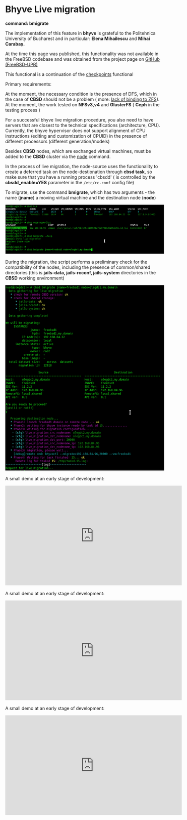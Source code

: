 # Bhyve Live migration

**command: bmigrate**

The implementation of this feature in **bhyve** is grateful to the Politehnica University of Bucharest and in particular: **Elena Mihailescu** and **Mihai Carabaș.**

At the time this page was published, this functionality was not available in the FreeBSD codebase and was obtained from the project page on [GitHub (FreeBSD-UPB)](https://github.com/FreeBSD-UPB)

This functional is a continuation of the [checkpoints](https://www.bsdstore.ru/en/12.0.x/wf_bcheckpoint_ssi.html) functional

Primary requirements:

At the moment, the necessary condition is the presence of DFS, which in the case of **CBSD** should not be a problem ( more: [lack of binding to ZFS](https://www.bsdstore.ru/en/articles/cbsd_with_dfs.html)). At the moment, the work tested on **NFSv3,v4** and **GlusterFS** ( **Ceph** in the testing process )

For a successful bhyve live migration procedure, you also need to have servers that are closest to the technical specifications (architecture, CPU). Currently, the bhyve hypervisor does not support alignment of CPU instructions (editing and customization of CPUID) in the presence of different processors (different generation/models)

Besides **CBSD** nodes, which are exchanged virtual machines, must be added to the **CBSD** cluster via the [node](https://www.bsdstore.ru/en/12.0.x/wf_node_add_ssi.html) command.

In the process of live migration, the node-source uses the functionality to create a deferred task on the node-destionation through **cbsd task**, so make sure that you have a running process 'cbsdd' ( is controlled by the **cbsdd_enable=YES** parameter in the `/etc/rc.conf` config file)

To migrate, use the command **bmigrate**, which has two arguments - the name (**jname**) a moving virtual machine and the destination node (**node**)


![](img/bmigration1.png)

During the migration, the script performs a preliminary check for the compatibility of the nodes, including the presence of common/shared directories (this is **jails-data, jails-rcconf, jails-system** directories in the **CBSD** working environment)

![](img/bmigration2.png)

A small demo at an early stage of development:

<iframe width="560" height="315" src="https://www.youtube.com/embed/-IYNSBhtJqw" frameborder="0" allow="accelerometer; autoplay; encrypted-media; gyroscope; picture-in-picture" allowfullscreen></iframe>

A small demo at an early stage of development:

<iframe width="560" height="315" src="https://www.youtube.com/embed/EyEtw8vEcxE" frameborder="0" allow="accelerometer; autoplay; encrypted-media; gyroscope; picture-in-picture" allowfullscreen></iframe>

A small demo at an early stage of development:

<iframe width="560" height="315" src="https://www.youtube.com/embed/q94ZaP2Nqvo" frameborder="0" allow="accelerometer; autoplay; encrypted-media; gyroscope; picture-in-picture" allowfullscreen></iframe>

